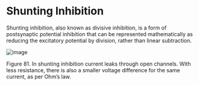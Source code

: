 # Shunting Inhibition

Shunting inhibition, also known as divisive inhibition, is a form of postsynaptic potential inhibition that can be represented mathematically as reducing the excitatory potential by division, rather than linear subtraction.

![image](<2 - Source Material/Masters/attachments/image.jpeg>)

Figure 81. In shunting inhibition current leaks through open channels. With less resistance, there is also a smaller voltage difference for the same current, as per Ohm’s law.